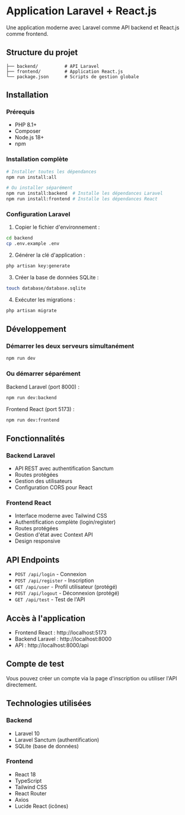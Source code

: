 # Application Laravel + React.js

Une application moderne avec Laravel comme API backend et React.js comme frontend.

## Structure du projet

```
├── backend/          # API Laravel
├── frontend/         # Application React.js
└── package.json      # Scripts de gestion globale
```

## Installation

### Prérequis
- PHP 8.1+
- Composer
- Node.js 18+
- npm

### Installation complète

```bash
# Installer toutes les dépendances
npm run install:all

# Ou installer séparément
npm run install:backend  # Installe les dépendances Laravel
npm run install:frontend # Installe les dépendances React
```

### Configuration Laravel

1. Copier le fichier d'environnement :
```bash
cd backend
cp .env.example .env
```

2. Générer la clé d'application :
```bash
php artisan key:generate
```

3. Créer la base de données SQLite :
```bash
touch database/database.sqlite
```

4. Exécuter les migrations :
```bash
php artisan migrate
```

## Développement

### Démarrer les deux serveurs simultanément
```bash
npm run dev
```

### Ou démarrer séparément

Backend Laravel (port 8000) :
```bash
npm run dev:backend
```

Frontend React (port 5173) :
```bash
npm run dev:frontend
```

## Fonctionnalités

### Backend Laravel
- API REST avec authentification Sanctum
- Routes protégées
- Gestion des utilisateurs
- Configuration CORS pour React

### Frontend React
- Interface moderne avec Tailwind CSS
- Authentification complète (login/register)
- Routes protégées
- Gestion d'état avec Context API
- Design responsive

## API Endpoints

- `POST /api/login` - Connexion
- `POST /api/register` - Inscription
- `GET /api/user` - Profil utilisateur (protégé)
- `POST /api/logout` - Déconnexion (protégé)
- `GET /api/test` - Test de l'API

## Accès à l'application

- Frontend React : http://localhost:5173
- Backend Laravel : http://localhost:8000
- API : http://localhost:8000/api

## Compte de test

Vous pouvez créer un compte via la page d'inscription ou utiliser l'API directement.

## Technologies utilisées

### Backend
- Laravel 10
- Laravel Sanctum (authentification)
- SQLite (base de données)

### Frontend  
- React 18
- TypeScript
- Tailwind CSS
- React Router
- Axios
- Lucide React (icônes)